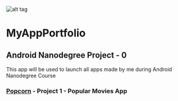 ![alt tag](https://github.com/skyrohithigh/MyAppPortfolio/blob/master/app/src/main/res/mipmap-xxxhdpi/ic_launcher.png)
#  MyAppPortfolio
## Android Nanodegree Project - 0
This app will be used to launch all apps made by me during Android Nanodegree Course
### [Popcorn](https://www.github.com/skyrohithigh/Popcorn) - Project 1 - Popular Movies App
